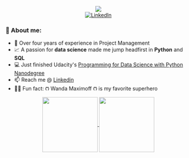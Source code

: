 <div>
    <div align=center>
        <img src ="https://readme-typing-svg.herokuapp.com?font=Architects+Daughter&color=000000&size=30&lines=Hey+there!+I'm+Thárcyla+👋">
    </div>
    <div align=center>
        <a href="https://www.linkedin.com/in/tharcylamourao/"><img src="https://img.shields.io/badge/Linkedin-0077b5?style=flat&logo=linkedin" alt="LinkedIn" /></a>
    </div>
</div>

### 🎯 About me:

- 📢 Over four years of experience in Project Management
- 📈 A passion for **data science** made me jump headfirst in **Python** and **SQL**
- 💻 Just finished Udacity's [Programming for Data Science with Python Nanodegree](https://graduation.udacity.com/confirm/LPVKRAW5)
- 📫 Reach me @ [Linkedin](https://www.linkedin.com/in/tharcylamourao/)
- 🦸‍♀️ Fun fact: ᱬ Wanda Maximoff ᱬ is my favorite superhero

<div align=center>
    <a href="https://github.com/tharcyla">
        <img height="150em" align="center" src="https://github-readme-stats.vercel.app/api?username=tharcyla&show_icons=true&count_private=true&theme=tokyonight"/>
        <img height="150em" align="center" src="https://github-readme-stats.vercel.app/api/top-langs/?username=tharcyla&layout=compact&theme=tokyonight"/>
    </a>
</div>